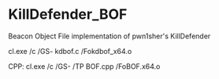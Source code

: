 # KillDefender_BOF
Beacon Object File implementation of pwn1sher's KillDefender


cl.exe /c /GS- kdbof.c /Fokdbof_x64.o 

CPP:
cl.exe /c /GS- /TP BOF.cpp /FoBOF.x64.o

